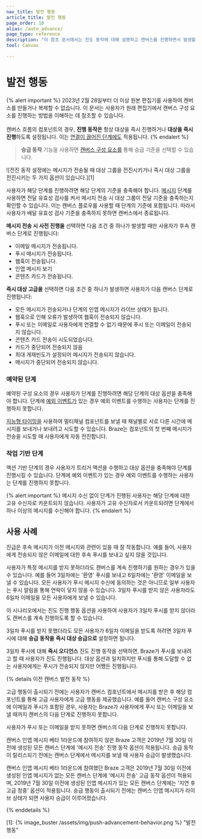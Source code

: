 ```yaml
---
nav_title: 발전 행동
article_title: 발전 행동
page_order: 10
alias: /auto_advance/
page_type: reference
description: "이 참조 문서에서는 진도 동작에 대해 설명하고 캔버스를 진행하면서 발생할 수 있는 다양한 시나리오를 다룹니다."
tool: Canvas

---
```


# 발전 행동

{% alert important %}
2023년 2월 28일부터 더 이상 원본 편집기를 사용하여 캔버스를 만들거나 복제할 수 없습니다. 이 문서는 사용자가 원래 편집기에서 캔버스 구성 요소를 진행하는 방법을 이해하는 데 참조할 수 있습니다. <br><br>캔버스 흐름의 컴포넌트의 경우, **진행 동작은** 항상 대상을 즉시 진행하거나 **대상을 즉시 진행**하도록 설정됩니다. 이는 [연결이 끊어진 단계에도]({{site.baseurl}}/user_guide/engagement_tools/canvas/managing_canvases/change_your_canvas_after_launch/#disconnected-steps/) 적용됩니다.
{% endalert %}

> **승급 동작** 기능을 사용하면 [캔버스 구성 요소를]({{site.baseurl}}/user_guide/engagement_tools/canvas/canvas_components/) 통해 승급 기준을 선택할 수 있습니다. 

![전진 동작 설정에는 메시지가 전송될 때 대상 그룹을 전진시키거나 즉시 대상 그룹을 전진시키는 두 가지 옵션이 있습니다.][1]

사용자가 해당 단계를 진행하려면 해당 단계의 기준을 충족해야 합니다. [메시지]({{site.baseurl}}/user_guide/engagement_tools/canvas/canvas_components/message_step/) 단계를 사용하면 전달 유효성 검사를 켜서 메시지 전송 시 대상 그룹이 전달 기준을 충족하는지 확인할 수 있습니다. 이는 캔버스 플로우를 사용할 때 단계의 기준에 포함됩니다. 따라서 사용자가 배달 유효성 검사 기준을 충족하지 못하면 캔버스에서 종료됩니다.

**메시지 전송 시 사전 진행을** 선택하면 다음 조건 중 하나가 발생할 때만 사용자가 후속 캔버스 단계로 진행됩니다:

- 이메일 메시지가 전송됩니다.
- 푸시 메시지가 전송됩니다.
- 웹훅이 전송됩니다.
- 인앱 메시지 보기
- 콘텐츠 카드가 전송됩니다.

**즉시 대상 고급을** 선택하면 다음 조건 중 하나가 발생하면 사용자가 다음 캔버스 단계로 진행됩니다:

- 모든 메시지가 전송되거나 단계의 인앱 메시지가 라이브 상태가 됩니다.
- 웹훅으로 인해 오류가 발생하여 웹훅이 전송되지 않습니다.
- 푸시 또는 이메일로 사용자에게 연결할 수 없기 때문에 푸시 또는 이메일이 전송되지 않습니다.
- 콘텐츠 카드 전송이 시도되었습니다. 
- 카드가 중단되어 전송되지 않음
- 최대 게재빈도가 설정되어 메시지가 전송되지 않습니다.
- 메시지가 중단되어 전송되지 않습니다.

### 예약된 단계

예약된 구성 요소의 경우 사용자가 단계를 진행하려면 해당 단계의 대상 옵션을 충족해야 합니다. 단계에 [예외 이벤트가]({{site.baseurl}}/user_guide/engagement_tools/canvas/create_a_canvas/exception_events/) 있는 경우 예외 이벤트를 수행하는 사용자는 단계를 진행하지 못합니다.

[지능형 타이밍을]({{site.baseurl}}/user_guide/sage_ai/intelligence/intelligent_timing/) 사용하여 멀티채널 컴포넌트를 보낼 때 채널별로 서로 다른 시간에 메시지를 보내거나 보내려고 시도할 수 있습니다. Braze는 컴포넌트의 첫 번째 메시지가 전송을 시도할 때 사용자에게 자동 전진합니다.

### 작업 기반 단계

액션 기반 단계의 경우 사용자가 트리거 액션을 수행하고 대상 옵션을 충족해야 단계를 진행시킬 수 있습니다. 단계에 예외 이벤트가 있는 경우 예외 이벤트를 수행하는 사용자는 단계를 진행하지 못합니다.

{% alert important %}
메시지 수신 없이 단계가 진행된 사용자는 해당 단계에 대한 고유 수신자로 카운트되지 않습니다. 사용자가 고유 수신자로서 카운트되려면 단계에서 하나 이상의 메시지를 수신해야 합니다.
{% endalert %}

## 사용 사례

진급은 후속 메시지가 이전 메시지와 관련이 있을 때 잘 작동합니다. 예를 들어, 사용자에게 전송되지 않은 이메일에 대한 후속 푸시를 보내고 싶지 않을 것입니다.

사용자가 특정 메시지를 받지 못하더라도 캔버스를 계속 진행하기를 원하는 경우가 있을 수 있습니다. 예를 들어 3일차에는 '환영' 푸시를 보내고 6일차에는 '환영' 이메일을 보낼 수 있습니다. 모든 사용자가 푸시 메시지 수신에 동의하는 것은 아니므로 일부 사용자는 푸시 알림을 통해 연락이 닿지 않을 수 있습니다. 3일차 푸시를 받지 않은 사용자라도 6일차 이메일을 모든 사용자에게 보낼 수 있습니다.

이 시나리오에서는 진도 진행 행동 옵션을 사용하여 사용자가 3일차 푸시를 받지 않더라도 캔버스를 계속 진행하도록 할 수 있습니다.

3일차 푸시를 받지 못했더라도 모든 사용자가 6일차 이메일을 받도록 하려면 3일차 푸시에 대해 **승급** **동작을** **즉시 대상 승급으로** 설정하면 됩니다.

3일차 푸시에 대해 **즉시 오디언스** 진도 진행 동작을 선택하면, Braze가 푸시를 보내려고 할 때 사용자가 진도 진행됩니다. 대상 옵션과 일치하지만 푸시를 통해 도달할 수 없는 사용자에게는 푸시가 전송되지 않지만 어쨌든 진행됩니다.

{% details 이전 캔버스 발전 동작 %}

고급 행동이 출시되기 전에는 사용자가 캔버스 컴포넌트에서 메시지를 받은 후 해당 컴포넌트를 통해 고급 사용자에게 고급 행동을 제공했습니다. 예를 들어 캔버스 구성 요소에 이메일과 푸시가 포함된 경우, 사용자는 Braze가 사용자에게 푸시 또는 이메일을 보낼 때까지 캔버스의 다음 단계로 진행하지 못합니다.

사용자가 푸시 또는 이메일을 받지 못하면 캔버스의 다음 단계로 진행하지 못합니다.

캔버스 인앱 메시지 베타 1라운드에 참여하지 않은 Braze 고객은 2019년 7월 30일 이전에 생성된 모든 캔버스 단계에 '메시지 전송' 진행 동작 옵션이 적용됩니다. 승급 동작이 릴리스되기 전에는 캔버스 단계에서 메시지를 보낼 때 사용자 승급이 발생했습니다.

캔버스 인앱 메시지 베타 1라운드에 참여했던 Braze 고객은 2019년 7월 30일 이전에 생성된 인앱 메시지가 없는 모든 캔버스 단계에 '메시지 전송' 고급 동작 옵션이 적용되며, 2019년 7월 30일 이전에 생성된 인앱 메시지가 있는 모든 캔버스 단계에는 '지연 후 고급 청중' 옵션이 적용됩니다. 승급 행동이 출시되기 전에는 캔버스 인앱 메시지가 라이브 상태가 되면 사용자 승급이 이루어졌습니다.

{% enddetails %}

[1]: {% image_buster /assets/img/push-advancement-behavior.png %} "발전 행동"
